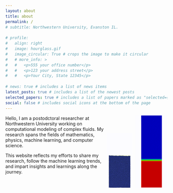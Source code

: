 ```yaml
---
layout: about
title: about
permalink: /
# subtitle: Northwestern University, Evanston IL.

# profile:
#   align: right
#   image: hourglass.gif
#   image_circular: True # crops the image to make it circular
#   # more_info: >
#   #   <p>555 your office number</p>
#   #   <p>123 your address street</p>
#   #   <p>Your City, State 12345</p>

# news: true # includes a list of news items
latest_posts: true # includes a list of the newest posts
selected_papers: true # includes a list of papers marked as "selected={true}"
social: false # includes social icons at the bottom of the page
---
```



<div style="display: flex; align-items: flex-end; justify-content: flex-end; float: right">
    <img src="assets/img/proj_fluidizedbed/fluidization.gif" alt="Example Image 2" style="width:80px;">
    <img src="assets/img/proj_fluidizedbed/fluidization1.gif" alt="Example Image 1" style="width:100px; margin-left: 10px;">
</div>




<!-- Write your biography here. Tell the world about yourself. Link to your favorite [subreddit](http://reddit.com). You can put a picture in, too. The code is already in, just name your picture `prof_pic.jpg` and put it in the `img/` folder. -->

Hello, I am a postodctoral researcher at Northwestern University working on computational modeling of complex fluids. My research spans the fields of mathematics, physics, machine learning, and computer science.

<!-- -"If you can't explain it simply you don't understand it well enough"
--Albert Einstein\\ -->
This website reflects my efforts to share my research, follow the machine learning trends, and impart insights and learnings along the journey.

<!-- Put your address / P.O. box / other info right below your picture. You can also disable any of these elements by editing `profile` property of the YAML header of your `_pages/about.md`. Edit `_bibliography/papers.bib` and Jekyll will render your [publications page](/al-folio/publications/) automatically.

Link to your social media connections, too. This theme is set up to use [Font Awesome icons](https://fontawesome.com/) and [Academicons](https://jpswalsh.github.io/academicons/), like the ones below. Add your Facebook, Twitter, LinkedIn, Google Scholar, or just disable all of them. -->
